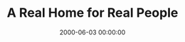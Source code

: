 ---
layout: series
series: "A Real Home for Real People"
permalink: "/a-real-home-for-real-people/"
title: "A Real Home for Real People"
date: 2000-06-03 00:00:00
endDate: 1900-01-01 00:00:00
description: "A follow up to our building campaign. "
src: "http://s3.amazonaws.com/crossroads-media/images/legacy/content/GenericCrnerSign.jpg"
---